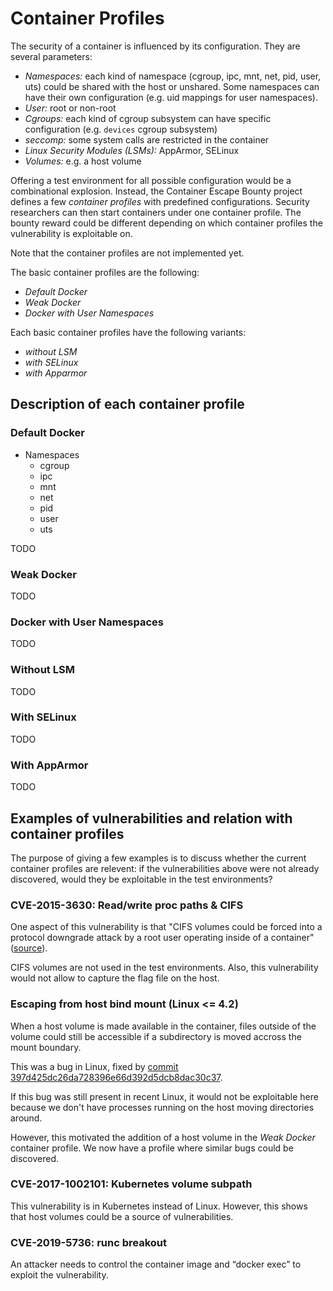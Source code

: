 # Container Profiles

The security of a container is influenced by its configuration. They are
several parameters:

- *Namespaces:* each kind of namespace (cgroup, ipc, mnt, net, pid, user, uts)
  could be shared with the host or unshared. Some namespaces can have their own
  configuration (e.g. uid mappings for user namespaces).
- *User:* root or non-root
- *Cgroups:* each kind of cgroup subsystem can have specific configuration
  (e.g. `devices` cgroup subsystem)
- *seccomp:* some system calls are restricted in the container
- *Linux Security Modules (LSMs):* AppArmor, SELinux
- *Volumes:* e.g. a host volume

Offering a test environment for all possible configuration would be a
combinational explosion. Instead, the Container Escape Bounty project defines a
few _container profiles_ with predefined configurations. Security researchers
can then start containers under one container profile. The bounty reward could
be different depending on which container profiles the vulnerability is
exploitable on.

Note that the container profiles are not implemented yet.

The basic container profiles are the following:
- *Default Docker*
- *Weak Docker*
- *Docker with User Namespaces*

Each basic container profiles have the following variants:
- *without LSM*
- *with SELinux*
- *with Apparmor*

## Description of each container profile

### Default Docker

- Namespaces
  - cgroup
  - ipc
  - mnt
  - net
  - pid
  - user
  - uts

TODO

### Weak Docker

TODO

### Docker with User Namespaces

TODO

### Without LSM

TODO

### With SELinux

TODO

### With AppArmor

TODO

## Examples of vulnerabilities and relation with container profiles

The purpose of giving a few examples is to discuss whether the current
container profiles are relevent: if the vulnerabilities above were not already
discovered, would they be exploitable in the test environments?

### CVE-2015-3630: Read/write proc paths & CIFS

One aspect of this vulnerability is that "CIFS volumes could be forced into a
protocol downgrade attack by a root user operating inside of a container"
([source](https://packetstormsecurity.com/files/131835/Docker-Privilege-Escalation-Information-Disclosure.html)).

CIFS volumes are not used in the test environments. Also, this vulnerability
would not allow to capture the flag file on the host.

### Escaping from host bind mount (Linux <= 4.2)

When a host volume is made available in the container, files outside of the
volume could still be accessible if a subdirectory is moved accross the mount
boundary.

This was a bug in Linux, fixed by [commit 397d425dc26da728396e66d392d5dcb8dac30c37](https://git.kernel.org/pub/scm/linux/kernel/git/torvalds/linux.git/commit/?id=397d425dc26da728396e66d392d5dcb8dac30c37).

If this bug was still present in recent Linux, it would not be exploitable here
because we don't have processes running on the host moving directories around.

However, this motivated the addition of a host volume in the _Weak Docker_
container profile. We now have a profile where similar bugs could be discovered.

### CVE-2017-1002101: Kubernetes volume subpath

This vulnerability is in Kubernetes instead of Linux. However, this shows that
host volumes could be a source of vulnerabilities.

### CVE-2019-5736: runc breakout

An attacker needs to control the container image and “docker exec” to exploit
the vulnerability.

